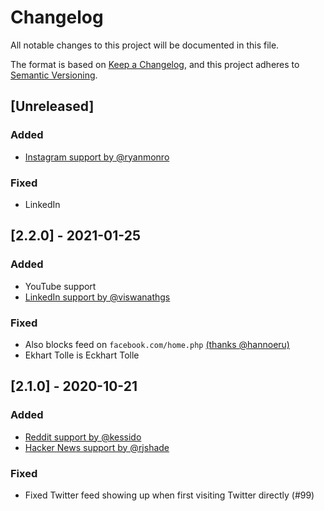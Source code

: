 # Changelog
All notable changes to this project will be documented in this file.

The format is based on [Keep a Changelog](https://keepachangelog.com/en/1.0.0/),
and this project adheres to [Semantic Versioning](https://semver.org/spec/v2.0.0.html).

## [Unreleased]

### Added

 - [Instagram support by @ryanmonro](https://github.com/jordwest/news-feed-eradicator/pull/105)

### Fixed

 - LinkedIn

## [2.2.0] - 2021-01-25

### Added

 - YouTube support
 - [LinkedIn support by @viswanathgs](https://github.com/jordwest/news-feed-eradicator/pull/101)

### Fixed

 - Also blocks feed on `facebook.com/home.php` [(thanks @hannoeru)](https://github.com/jordwest/news-feed-eradicator/pull/109)
 - Ekhart Tolle is Eckhart Tolle

## [2.1.0] - 2020-10-21

### Added

 - [Reddit support by @kessido](https://github.com/jordwest/news-feed-eradicator/pull/98)
 - [Hacker News support by @rjshade](https://github.com/jordwest/news-feed-eradicator/pull/97)

### Fixed
 - Fixed Twitter feed showing up when first visiting Twitter directly (#99)
